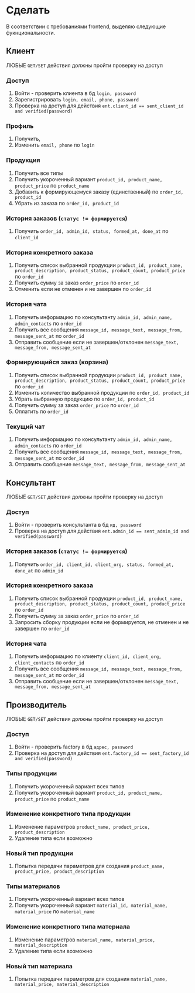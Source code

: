 
# Сделать

В соответствии с требованиями frontend, выделяю следующие фукнциональности.

## Клиент

ЛЮБЫЕ `GET/SET` действия должны пройти проверку на доступ

### Доступ
1. Войти - проверить клиента в бд `login, password`
2. Зарегистрировать `login, email, phone, password`
3. Проверка на доступ для действия `ent.client_id == sent_client_id and verified(password)`

### Профиль
1. Получить,
2. Изменить `email, phone` по `login`

### Продукция
1. Получить все типы
2. Получить укороченный вариант `product_id, product_name, product_price` по `product_name`
3. Добавить к формирующемуся заказу (единственный) по `order_id, product_id`
4. Убрать из заказа по `order_id, product_id`

### История заказов (`статус != формируется`)
1. Получить `order_id, admin_id, status, formed_at, done_at` по `client_id`

### История конкретного заказа
1. Получить список выбранной продукции `product_id, product_name,
   product_description, product_status, product_count, product_price`
   по `order_id`
2. Получить сумму за заказ `order_price` по `order_id`
3. Отменить если не отменен и не завершен по `order_id`

### История чата
1. Получить информацию по консультанту `admin_id, admin_name, admin_contacts` по `order_id`
2. Получить все сообщения `message_id, message_text, message_from, message_sent_at` по `order_id`
3. Отправить сообщение если не завершен/отклонен `message_text, message_from, message_sent_at`

### Формирующийся заказ (корзина)
1. Получить список выбранной продукции `product_id, product_name,
   product_description, product_status, product_count, product_price`
   по `order_id`
2. Изменить количество выбранной продукции по `order_id, product_id`
3. Убрать выбранную продукцию по `order_id, product_id`
4. Получить сумму за заказ `order_price` по `order_id`
5. Оплатить по `order_id`

### Текущий чат
1. Получить информацию по консультанту `admin_id, admin_name, admin_contacts` по `order_id`
2. Получить все сообщения `message_id, message_text, message_from, message_sent_at` по `order_id`
3. Отправить сообщение `message_text, message_from, message_sent_at`

## Консультант

ЛЮБЫЕ `GET/SET` действия должны пройти проверку на доступ

### Доступ
1. Войти - проверить консультанта в бд `ид, password`
2. Проверка на доступ для действия `ent.admin_id == sent_admin_id and verified(password)`

### История заказов (`статус != формируется`)
1. Получить `order_id, client_id, client_org, status, formed_at, done_at` по `admin_id`

### История конкретного заказа
1. Получить список выбранной продукции `product_id, product_name,
   product_description, product_status, product_count, product_price`
   по `order_id`
2. Получить сумму за заказ `order_price` по `order_id`
3. Запросить сборку продукции если не формируется, не отменен и не завершен по `order_id`

### История чата
1. Получить информацию по клиенту `client_id, client_org, client_contacts` по `order_id`
2. Получить все сообщения `message_id, message_text, message_from, message_sent_at` по `order_id`
3. Отправить сообщение если не завершен/отклонен `message_text, message_from, message_sent_at`


## Производитель

ЛЮБЫЕ `GET/SET` действия должны пройти проверку на доступ

### Доступ
1. Войти - проверить factory в бд `адрес, password`
2. Проверка на доступ для действия `ent.factory_id == sent_factory_id and verified(password)`

### Типы продукции
1. Получить укороченный вариант всех типов
2. Получить укороченный вариант `product_id, product_name, product_price` по `product_name`

### Изменение конкретного типа продукции
1. Изменение параметров `product_name, product_price, product_description`
2. Удаление типа если возможно

### Новый тип продукции
1. Попытка передачи параметров для создания `product_name, product_price, product_description`

### Типы материалов
1. Получить укороченный вариант всех типов
2. Получить укороченный вариант `material_id, material_name, material_price` по `material_name`

### Изменение конкретного типа материала
1. Изменение параметров `material_name, material_price, material_description`
2. Удаление типа если возможно

### Новый тип материала
1. Попытка передачи параметров для создания `material_name, material_price, material_description`
